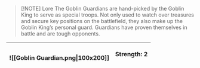 
> [!NOTE] Lore
> The Goblin Guardians are hand-picked by the Goblin King to serve as special troops. Not only used to watch over treasures and secure key positions on the battlefield, they also make up the Goblin King’s personal guard. Guardians have proven themselves in battle and are tough opponents.

| ![[Goblin Guardian.png\|100x200]] | <p align="left">Strength: 2<br><br> |
| :-------------------------------: | :---------------------------------: |

